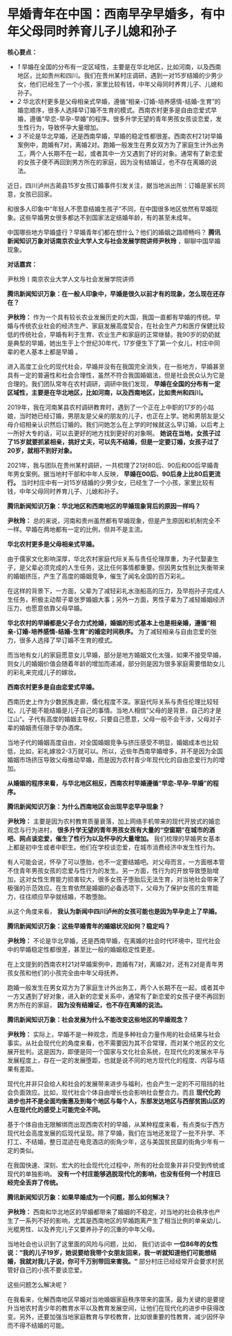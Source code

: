 

# 早婚青年在中国：西南早孕早婚多，有中年父母同时养育儿子儿媳和孙子

**核心要点：**

  * _1_ 早婚在全国的分布有一定区域性，主要是在华北地区，比如河南，以及西南地区，比如贵州和四川。我们在贵州某村庄调研，遇到一对15岁结婚的少男少女，他们已经生了一个小孩，家里比较有钱，中年父母同时养育儿子、儿媳和孙子。
  * _2_ 华北农村更多是父母相亲式早婚，遵循“相亲-订婚-培养感情-结婚-生育”的婚恋顺序，很多人选择早订婚不生育的模式。西南农村更多是自由恋爱式早婚，遵循“早恋-早孕-早婚”的程序。很多升学无望的青年男孩女孩谈恋爱，发生性行为，导致怀孕大量增加。
  * _3_ 不论是华北早婚，还是西南早婚，早婚的稳定性都很差。西南农村21对早婚案例中，跑婚有7对，离婚2对。跑婚一般发生在男女双方为了家庭生计外出务工，两个人长期不在一起，或者其中一方又遇到了好的对象。通常有了新恋爱的女孩子便不再回到男方所在的家庭，因为没有结婚证，也不存在离婚的说法。

近日，四川泸州古蔺县15岁女孩订婚事件引发关注，据当地派出所：订婚是家长同意，女孩已回家。

和很多人印象中“年轻人不愿意结婚生孩子”不同，在中国很多地区依然有早婚现象。这些早婚男女很多都达不到国家法定结婚年龄，有的甚至未成年。

中国哪些地方早婚盛行？早婚青年们都在想什么？他们的婚姻之路顺畅吗？ **腾讯新闻知识万象对话南京农业大学人文与社会发展学院讲师尹秋玲**
，聊聊中国早婚现象。

**对话嘉宾：**

尹秋玲丨南京农业大学人文与社会发展学院讲师

**腾讯新闻知识万象：在一般人印象中，早婚是很久以前才有的现象，怎么现在还存在？**

**尹秋玲：**
作为一个具有较长农业发展历史的大国，我国一直都有早婚的传统。早婚与传统农业社会的经济生产、家庭发展高度契合，在社会生产力和医疗保健比较低的传统社会，早婚有利于生育、农业生产和家庭的正常继替。我90岁的奶奶就是典型的早婚，她出生于上个世纪30年代，17岁便生下了第一个女儿，村庄中同辈的老人基本上都是早婚
。

进入高度工业化的现代社会，早婚并没有在我国完全消失，在一些地方，早婚甚至具有一定的普遍性和社会合理性，虽然不符合我国婚姻法，但是社会民众认为它是合理的。我们团队常年在农村调研，调研中我们发现，
**早婚在全国的分布有一定区域性，主要是在华北地区，比如河南，以及西南地区，比如贵州和四川。**

2019年，我在河南某县农村调研教育时，遇到了一个正在上中职的17岁的小姑娘，当时她已经订婚，男朋友是父亲的朋友的儿子，也正在上学。她和男朋友是父母介绍相亲认识然后订婚的。我们问她怎么在上学的时候就这么早订婚，以后考上一所好大专的话，可以去更好的地方找到更好的对象啊。
**她说在当地，女孩子过了15岁就要抓紧相亲，挑好丈夫，可以先不结婚，但是一定要订婚，女孩子过了20岁，就相不到好对象。**

2021年，我与团队在贵州某村调研，一共梳理了21对80后、90后和00后早婚青年男女案例。据当地村干部和中年人反映，
**早婚在00后、90后身上比80后更流行。** 当时村庄中有一对15岁结婚的少男少女，已经生了一个小孩，家里比较有钱，中年父母同时养育儿子、儿媳和孙子。

**腾讯新闻知识万象：华北地区和西南地区的早婚现象背后的原因一样吗？**

**尹秋玲：** 总的来说，河南和贵州虽然都有早婚现象，但是产生原因和机制完全不一样。早婚在两地都有一定的比例，但并不是主流。

**华北农村更多是父母相亲式早婚。**

由于儒家文化影响深厚，华北农村家庭代际关系与责任伦理厚重，为子代娶妻生子，是父辈必须完成的人生任务，这比任何事情都重要。但因男女性别比失衡带来的婚姻挤压，产生了高度的婚姻竞争，催生了闻名全国的百万彩礼。

在这样的背景下，一方面，父辈为了减轻彩礼水涨船高的压力，及早抱孙子完成人生任务，积极主动帮子辈张罗婚姻大事；另外一方面，男性子辈为了减轻婚姻经济压力，也愿意依靠父母早婚。

**华北农村的早婚都是父子合力式抢婚，婚姻的形式基本上也是相亲婚，遵循“相亲-订婚-培养感情-结婚-生育”的婚恋时间秩序。**
为了减轻相亲与自由恋爱的张力，很多人选择了早订婚不生育的模式。

而当地有女儿的家庭愿意女儿早婚，部分是地方婚姻文化太强，如果不接受早婚，则女儿的婚姻价值会随着年龄的增加而递减，部分则是因为很多家庭需要借助女儿的彩礼来完成儿子的嫁妆。

**西南农村更多是自由恋爱式早婚。**

西南历史上作为少数民族走廊，儒化程度不深。家庭代际关系与责任伦理比较轻松，儿子能不能结婚是儿子自己的事情。当地人相信”父母的是背景，自己的才是江山“。子代有高度的婚姻主导权，只要自己愿意，父母一般不会干涉，父母对子辈的婚姻责任限于举办酒席。

当地子代的婚姻高度自由，对全国婚姻竞争与挤压感受不明显，婚姻成本也比较低，比如，彩礼嫁妆2-3万就可以。所以，近些年西南早婚增多，并不是因为全国婚姻市场挤压导致父母推动早婚，而是因为农村青少年现代化的自由恋爱行为的增加。

**从婚姻的程序来看，与华北地区相反，西南农村早婚遵循“早恋-早孕-早婚”的程序。**

**腾讯新闻知识万象：为什么西南地区会出现早恋早孕现象？**

**尹秋玲：** 主要是因为农村教育质量衰落，加上网络手机带来的现代开放式的婚恋观念与行为进村，
**很多升学无望的青年男孩女孩有大量的“空窗期”在城市的酒吧、网点谈恋爱，催生了性行为以及怀孕的大量增加。**
我们梳理的早婚男女基本上都是初中生或者中职生。他们在学校谈恋爱，在城市消费经济中发生性行为。

有人可能会说，怀孕了可以堕胎，也不一定要结婚吧。对父母而言，一方面根本管不住青年男孩女孩的恋爱与性行为的发生。另一方面，性行为的开放导致堕胎增加，这对女性生育能力损害较大，很多女孩子堕胎后无法生育，对当地社会带来了极强的示范效应。在生育依然是婚姻的必备选项下，父母为了保护女孩的生育能力，往往顺应早孕就结婚，不敢堕胎。

从这个角度来看， **我认为新闻中四川泸州的女孩可能也是因为早孕走上了早婚。**

**腾讯新闻知识万象：这些早婚青年的婚姻状况如何？稳定吗？**

**尹秋玲：** 不论是华北早婚，还是西南早婚，在离婚的社会时代环境中，现代社会中的早婚稳定性都很差，甚至比一般的婚姻稳定性更差。

在上文提到的西南农村21对早婚案例中，跑婚有7对，离婚2对，还有2对是青年男孩女孩和他们的小孩完全由中年父母抚养。

跑婚一般发生在男女双方为了家庭生计外出务工，两个人长期不在一起，或者其中一方又遇到了好对象，进入新的恋爱关系中，通常有了新恋爱的女孩子便不再回到男方所在的家庭，
**因为没有结婚证，也不存在离婚的说法。**

**腾讯新闻知识万象：社会发展为什么不能改变这些地区的早婚观念？**

**尹秋玲：**
实际上，早婚不是一种观念，而是多种社会力量作用的社会结果与社会事实。从社会现代化的角度来看，也不需要因为其不合常理，而对某个地区的文化展开批判。这是因为，即便是同一个国家与文化社会系统，在现代化的发展水平与发展程度上，存在一定的发展堕距，也就是说不同的地方现代化的程度、内容与结果有差距。

现代化并非只会给人和社会的发展带来进步与福利，也会产生一定的不可阻挡的社会负面效应。比如，现代社会个体自由增长也会影响社会整合力。而且
**现代化的进步也并不是全面均衡惠及到每个地区与每个人，东部发达地区与西部贫困山区的人在现代化的感受上可能完全不同。**

基于个体自由无限解绑而出现西南农村的早婚，从某种程度来看，有点类似于西方现代社会高度发展的后现代呈现。除了早婚，我们在当地还发现了一批不升学、不打工、不结婚，整日混迹在电竞酒店的街角少年，这与美国贫民窟的街角少年有一定的类似。

在我国快速、深刻、宏大的社会现代化过程中，所有的社会现象并非只受到传统或现代的单独影响。
**没有一个村庄能够逃脱现代化的影响，也没有任何一个村庄已经完全丢弃了传统。**

**腾讯新闻知识万象：如果早婚成为一个问题，那么如何解决？**

**尹秋玲：**
西南和华北地区的早婚都带来了婚姻的不稳定，对当地的社会秩序也产生了一系列不好的影响，尤其是西南地区的早婚跑离产生了相当比例的单亲幼儿、光棍男性、以及养完儿子又要养孙子的沉重的中年父母。

当地社会也认识到了这里面的风险与问题，比如， 我们访谈中
**一位86年的女性说：“我的儿子19岁，她说要给我带个女朋友回来，我一听就知道他们可能想结婚，我就对我儿子说，你可千万别带回来害我。“**
部分村庄已经经常开会要求村民管好自己的小孩不要谈恋爱。

这些问题怎么解决呢？

在我看来，化解西南地区早婚对当地婚姻家庭秩序带来的震荡，最为关键的是要提升当地农村青少年的教育水平以及教育发展空间，让他们在现代化的进步中获得改变。另外，还要加强当地家庭教育与学校教育，比如很重要的性教育，减少因怀孕而不得不结婚的可能。

